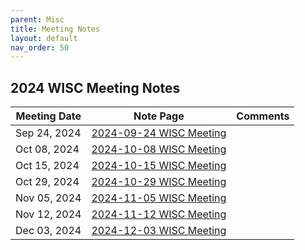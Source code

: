 ```yaml
---
parent: Misc
title: Meeting Notes
layout: default
nav_order: 50
---
```


## 2024 WISC Meeting Notes

| Meeting Date | Note Page                                                 | Comments |
| ------------ | --------------------------------------------------------- | -------- |
| Sep 24, 2024 | [2024-09-24 WISC Meeting](./2024-09-24_WISC_meeting.html) |          |
| Oct 08, 2024 | [2024-10-08 WISC Meeting](./2024-10-08_WISC_meeting.html) |          |
| Oct 15, 2024 | [2024-10-15 WISC Meeting](./2024-10-15_WISC_meeting.html) |          |
| Oct 29, 2024 | [2024-10-29 WISC Meeting](./2024-10-29_WISC_meeting.html) |          |
| Nov 05, 2024 | [2024-11-05 WISC Meeting](./2024-11-05_WISC_meeting.html) |          |
| Nov 12, 2024 | [2024-11-12 WISC Meeting](./2024-11-12_WISC_meeting.html) |          |
| Dec 03, 2024 | [2024-12-03 WISC Meeting](./2024-12-03_WISC_meeting.html) |          |